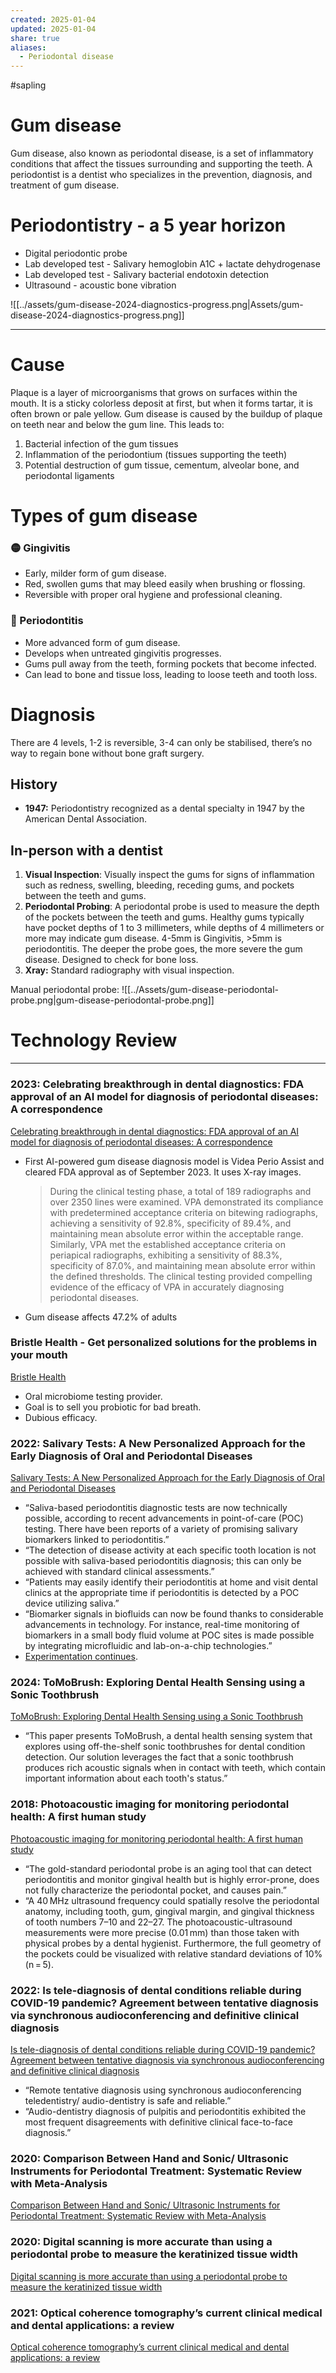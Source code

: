 ```yaml
---
created: 2025-01-04
updated: 2025-01-04
share: true
aliases:
  - Periodontal disease
---
```

#sapling 
# Gum disease

Gum disease, also known as periodontal disease, is a set of inflammatory conditions that affect the tissues surrounding and supporting the teeth. A periodontist is a dentist who specializes in the prevention, diagnosis, and treatment of gum disease.

# Periodontistry - a 5 year horizon

- Digital periodontic probe
- Lab developed test - Salivary hemoglobin A1C + lactate dehydrogenase
- Lab developed test - Salivary bacterial endotoxin detection
- Ultrasound - acoustic bone vibration

![[../assets/gum-disease-2024-diagnostics-progress.png|Assets/gum-disease-2024-diagnostics-progress.png]]

---

# Cause

Plaque is a layer of microorganisms that grows on surfaces within the mouth. It is a sticky colorless deposit at first, but when it forms tartar, it is often brown or pale yellow. Gum disease is caused by the buildup of plaque on teeth near and below the gum line. This leads to:

1. Bacterial infection of the gum tissues
2. Inflammation of the periodontium (tissues supporting the teeth)
3. Potential destruction of gum tissue, cementum, alveolar bone, and periodontal ligaments

# Types of gum disease

### 🟡 Gingivitis

- Early, milder form of gum disease.
- Red, swollen gums that may bleed easily when brushing or flossing.
- Reversible with proper oral hygiene and professional cleaning. </aside>

### 🔴 Periodontitis

- More advanced form of gum disease.
- Develops when untreated gingivitis progresses.
- Gums pull away from the teeth, forming pockets that become infected.
- Can lead to bone and tissue loss, leading to loose teeth and tooth loss. </aside>

# Diagnosis

There are 4 levels, 1-2 is reversible, 3-4 can only be stabilised, there’s no way to regain bone without bone graft surgery.

## History

- **1947:** Periodontistry recognized as a dental specialty in 1947 by the American Dental Association.

## In-person with a dentist

1. **Visual Inspection**: Visually inspect the gums for signs of inflammation such as redness, swelling, bleeding, receding gums, and pockets between the teeth and gums.
2. **Periodontal Probing**: A periodontal probe is used to measure the depth of the pockets between the teeth and gums. Healthy gums typically have pocket depths of 1 to 3 millimeters, while depths of 4 millimeters or more may indicate gum disease. 4-5mm is Gingivitis, >5mm is periodontitis. The deeper the probe goes, the more severe the gum disease. Designed to check for bone loss.
3. **Xray:** Standard radiography with visual inspection.

Manual periodontal probe:
![[../Assets/gum-disease-periodontal-probe.png|gum-disease-periodontal-probe.png]]


# Technology Review

---

### 2023: Celebrating breakthrough in dental diagnostics: FDA approval of an AI model for diagnosis of periodontal diseases: A correspondence

[Celebrating breakthrough in dental diagnostics: FDA approval of an AI model for diagnosis of periodontal diseases: A correspondence](https://pmc.ncbi.nlm.nih.gov/articles/PMC10507281/)

- First AI-powered gum disease diagnosis model is Videa Perio Assist and cleared FDA approval as of September 2023. It uses X-ray images.
    
    > During the clinical testing phase, a total of 189 radiographs and over 2350 lines were examined. VPA demonstrated its compliance with predetermined acceptance criteria on bitewing radiographs, achieving a sensitivity of 92.8%, specificity of 89.4%, and maintaining mean absolute error within the acceptable range. Similarly, VPA met the established acceptance criteria on periapical radiographs, exhibiting a sensitivity of 88.3%, specificity of 87.0%, and maintaining mean absolute error within the defined thresholds. The clinical testing provided compelling evidence of the efficacy of VPA in accurately diagnosing periodontal diseases.
    
- Gum disease affects 47.2% of adults
    

### Bristle Health - Get personalized solutions for the problems in your mouth

[Bristle Health](https://www.bristlehealth.com/)

- Oral microbiome testing provider.
- Goal is to sell you probiotic for bad breath.
- Dubious efficacy.

### 2022: Salivary Tests: A New Personalized Approach for the Early Diagnosis of Oral and Periodontal Diseases

[Salivary Tests: A New Personalized Approach for the Early Diagnosis of Oral and Periodontal Diseases](https://pmc.ncbi.nlm.nih.gov/articles/PMC9604671/#:~:text=POC%20testing%2C%20also%20known%20as,periodontal%20health%20of%20their%20patients)

- “Saliva-based periodontitis diagnostic tests are now technically possible, according to recent advancements in point-of-care (POC) testing. There have been reports of a variety of promising salivary biomarkers linked to periodontitis.”
- “The detection of disease activity at each specific tooth location is not possible with saliva-based periodontitis diagnosis; this can only be achieved with standard clinical assessments.”
- “Patients may easily identify their periodontitis at home and visit dental clinics at the appropriate time if periodontitis is detected by a POC device utilizing saliva.”
- “Biomarker signals in biofluids can now be found thanks to considerable advancements in technology. For instance, real-time monitoring of biomarkers in a small body fluid volume at POC sites is made possible by integrating microfluidic and lab-on-a-chip technologies.”
- [Experimentation continues](https://www.dental-nursing.co.uk/news/at-home-test-designed-to-detect-gum-disease-1).

### 2024: ToMoBrush: Exploring Dental Health Sensing using a Sonic Toothbrush

[ToMoBrush: Exploring Dental Health Sensing using a Sonic Toothbrush](https://arxiv.org/abs/2402.01933v1)

- “This paper presents ToMoBrush, a dental health sensing system that explores using off-the-shelf sonic toothbrushes for dental condition detection. Our solution leverages the fact that a sonic toothbrush produces rich acoustic signals when in contact with teeth, which contain important information about each tooth's status.”

### 2018: Photoacoustic imaging for monitoring periodontal health: A first human study

[Photoacoustic imaging for monitoring periodontal health: A first human study](https://pmc.ncbi.nlm.nih.gov/articles/PMC6226559/)

- “The gold-standard periodontal probe is an aging tool that can detect periodontitis and monitor gingival health but is highly error-prone, does not fully characterize the periodontal pocket, and causes pain.”
- “A 40 MHz ultrasound frequency could spatially resolve the periodontal anatomy, including tooth, gum, gingival margin, and gingival thickness of tooth numbers 7–10 and 22–27. The photoacoustic-ultrasound measurements were more precise (0.01 mm) than those taken with physical probes by a dental hygienist. Furthermore, the full geometry of the pockets could be visualized with relative standard deviations of 10% (n = 5).

### 2022: Is tele-diagnosis of dental conditions reliable during COVID-19 pandemic? Agreement between tentative diagnosis via synchronous audioconferencing and definitive clinical diagnosis

[Is tele-diagnosis of dental conditions reliable during COVID-19 pandemic? Agreement between tentative diagnosis via synchronous audioconferencing and definitive clinical diagnosis](https://www.sciencedirect.com/science/article/pii/S0300571222002007)

- “Remote tentative diagnosis using synchronous audioconferencing teledentistry/ audio-dentistry is safe and reliable.”
- “Audio-dentistry diagnosis of pulpitis and periodontitis exhibited the most frequent disagreements with definitive clinical face-to-face diagnosis.”

### 2020: Comparison Between Hand and Sonic/ Ultrasonic Instruments for Periodontal Treatment: Systematic Review with Meta-Analysis

[Comparison Between Hand and Sonic/ Ultrasonic Instruments for Periodontal Treatment: Systematic Review with Meta-Analysis](https://pubmed.ncbi.nlm.nih.gov/32980832/)

### 2020: Digital scanning is more accurate than using a periodontal probe to measure the keratinized tissue width

[Digital scanning is more accurate than using a periodontal probe to measure the keratinized tissue width](https://www.nature.com/articles/s41598-020-60291-0)

### 2021: Optical coherence tomography’s current clinical medical and dental applications: a review

[Optical coherence tomography’s current clinical medical and dental applications: a review](https://pmc.ncbi.nlm.nih.gov/articles/PMC8086034/)